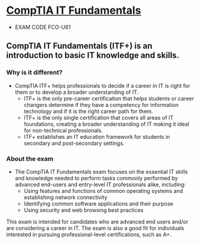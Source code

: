 # [CompTIA IT Fundamentals](https://www.comptia.org/certifications/it-fundamentals)
- EXAM CODE FCO-U61


## CompTIA IT Fundamentals (ITF+) is an introduction to basic IT knowledge and skills.

### Why is it different?
- CompTIA ITF+ helps professionals to decide if a career in IT is right for them or to develop a broader understanding of IT.
  - ITF+ is the only pre-career certification that helps students or career changers determine if they have a competency for information technology and if it is the right career path for them.
  - ITF+ is the only single certification that covers all areas of IT foundations, creating a broader understanding of IT making it ideal for non-technical professionals.
  - ITF+ establishes an IT education framework for students in secondary and post-secondary settings.

### About the exam
- The CompTIA IT Fundamentals exam focuses on the essential IT skills and knowledge needed to perform tasks commonly performed by advanced end-users and entry-level IT professionals alike, including:
  - Using features and functions of common operating systems and establishing network connectivity
  - Identifying common software applications and their purpose
  - Using security and web browsing best practices

This exam is intended for candidates who are advanced end users and/or are considering a career in IT. The exam is also a good fit for individuals interested in pursuing professional-level certifications, such as A+.

